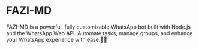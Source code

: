# FAZI-MD

FAZI-MD is a powerful, fully customizable WhatsApp bot built with Node.js and the WhatsApp Web API. Automate tasks, manage groups, and enhance your WhatsApp experience with ease.🧬🔋
